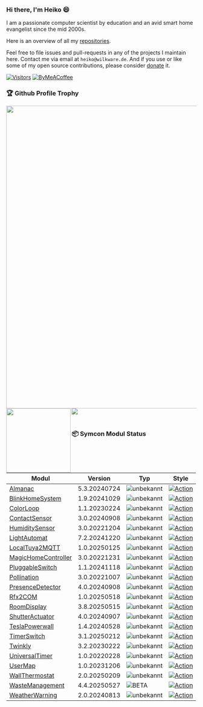 ### Hi there, I'm Heiko 😄

I am a passionate computer scientist by education and an avid smart home evangelist since the mid 2000s. 

Here is an overview of all my [repositories](https://wilkware.github.io).

Feel free to file issues and pull-requests in any of the projects I maintain here. Contact me via email at `heiko@wilkware.de`. And if you use or like some of my open source contributions, please consider [donate](https://www.paypal.com/cgi-bin/webscr?cmd=_s-xclick&hosted_button_id=8816166) it.

[![Visitors](https://api.visitorbadge.io/api/visitors?path=Wilkware&countColor=%23ff9800&style=for-the-badge)](https://wilkware.de)
[![ByMeACoffee](https://img.shields.io/badge/-buy_me_a%C2%A0coffee-gray?style=for-the-badge&logo=buy-me-a-coffee)](https://www.buymeacoffee.com/wilkware)

### 🏆 Github Profile Trophy
<img width=800 src="https://github-profile-trophy.vercel.app/?username=Wilkware&column=8&margin-w=15"/>
<div>
  <img height="170" align="left" src="https://github-readme-stats.vercel.app/api?username=Wilkware&count_private=true&include_all_commits=true&show_icons=true" />
  <img src="https://github-readme-stats.vercel.app/api/top-langs/?username=Wilkware&layout=compact" />
</div>
<br/>

### 📦 Symcon Modul Status

<!-- SYMCON MODULE START -->
| Modul | Version | Typ | Style |
|-------|---------|-----|------ |
| [Almanac](https://github.com/Wilkware/Almanac.git) | 5.3.20240724 | ![unbekannt](https://img.shields.io/badge/unbekannt-lightgrey) | [![Action](https://img.shields.io/github/actions/workflow/status/Wilkware/Almanac/style.yml?branch=main&label=CheckStyle&style=plastic)](https://github.com/Wilkware/Almanac/actions) |
| [BlinkHomeSystem](https://github.com/Wilkware/BlinkHomeSystem.git) | 1.9.20241029 | ![unbekannt](https://img.shields.io/badge/unbekannt-lightgrey) | [![Action](https://img.shields.io/github/actions/workflow/status/Wilkware/BlinkHomeSystem/style.yml?branch=main&label=CheckStyle&style=plastic)](https://github.com/Wilkware/BlinkHomeSystem/actions) |
| [ColorLoop](https://github.com/Wilkware/ColorLoop.git) | 1.1.20230224 | ![unbekannt](https://img.shields.io/badge/unbekannt-lightgrey) | [![Action](https://img.shields.io/github/actions/workflow/status/Wilkware/ColorLoop/style.yml?branch=main&label=CheckStyle&style=plastic)](https://github.com/Wilkware/ColorLoop/actions) |
| [ContactSensor](https://github.com/Wilkware/ContactSensor.git) | 3.0.20240908 | ![unbekannt](https://img.shields.io/badge/unbekannt-lightgrey) | [![Action](https://img.shields.io/github/actions/workflow/status/Wilkware/ContactSensor/style.yml?branch=main&label=CheckStyle&style=plastic)](https://github.com/Wilkware/ContactSensor/actions) |
| [HumiditySensor](https://github.com/Wilkware/HumiditySensor.git) | 3.0.20221204 | ![unbekannt](https://img.shields.io/badge/unbekannt-lightgrey) | [![Action](https://img.shields.io/github/actions/workflow/status/Wilkware/HumiditySensor/style.yml?branch=main&label=CheckStyle&style=plastic)](https://github.com/Wilkware/HumiditySensor/actions) |
| [LightAutomat](https://github.com/Wilkware/LightAutomat.git) | 7.2.20241220 | ![unbekannt](https://img.shields.io/badge/unbekannt-lightgrey) | [![Action](https://img.shields.io/github/actions/workflow/status/Wilkware/LightAutomat/style.yml?branch=main&label=CheckStyle&style=plastic)](https://github.com/Wilkware/LightAutomat/actions) |
| [LocalTuya2MQTT](https://github.com/Wilkware/LocalTuya2MQTT.git) | 1.0.20250125 | ![unbekannt](https://img.shields.io/badge/unbekannt-lightgrey) | [![Action](https://img.shields.io/github/actions/workflow/status/Wilkware/LocalTuya2MQTT/style.yml?branch=main&label=CheckStyle&style=plastic)](https://github.com/Wilkware/LocalTuya2MQTT/actions) |
| [MagicHomeController](https://github.com/Wilkware/MagicHomeController.git) | 3.0.20221231 | ![unbekannt](https://img.shields.io/badge/unbekannt-lightgrey) | [![Action](https://img.shields.io/github/actions/workflow/status/Wilkware/MagicHomeController/style.yml?branch=main&label=CheckStyle&style=plastic)](https://github.com/Wilkware/MagicHomeController/actions) |
| [PluggableSwitch](https://github.com/Wilkware/PluggableSwitch.git) | 1.1.20241118 | ![unbekannt](https://img.shields.io/badge/unbekannt-lightgrey) | [![Action](https://img.shields.io/github/actions/workflow/status/Wilkware/PluggableSwitch/style.yml?branch=main&label=CheckStyle&style=plastic)](https://github.com/Wilkware/PluggableSwitch/actions) |
| [Pollination](https://github.com/Wilkware/Pollination.git) | 3.0.20221007 | ![unbekannt](https://img.shields.io/badge/unbekannt-lightgrey) | [![Action](https://img.shields.io/github/actions/workflow/status/Wilkware/Pollination/style.yml?branch=main&label=CheckStyle&style=plastic)](https://github.com/Wilkware/Pollination/actions) |
| [PresenceDetector](https://github.com/Wilkware/PresenceDetector.git) | 4.0.20240908 | ![unbekannt](https://img.shields.io/badge/unbekannt-lightgrey) | [![Action](https://img.shields.io/github/actions/workflow/status/Wilkware/PresenceDetector/style.yml?branch=main&label=CheckStyle&style=plastic)](https://github.com/Wilkware/PresenceDetector/actions) |
| [Rfx2COM](https://github.com/Wilkware/Rfx2COM.git) | 1.0.20250518 | ![unbekannt](https://img.shields.io/badge/unbekannt-lightgrey) | [![Action](https://img.shields.io/github/actions/workflow/status/Wilkware/Rfx2COM/style.yml?branch=main&label=CheckStyle&style=plastic)](https://github.com/Wilkware/Rfx2COM/actions) |
| [RoomDisplay](https://github.com/Wilkware/RoomDisplay.git) | 3.8.20250515 | ![unbekannt](https://img.shields.io/badge/unbekannt-lightgrey) | [![Action](https://img.shields.io/github/actions/workflow/status/Wilkware/RoomDisplay/style.yml?branch=main&label=CheckStyle&style=plastic)](https://github.com/Wilkware/RoomDisplay/actions) |
| [ShutterActuator](https://github.com/Wilkware/ShutterActuator.git) | 4.0.20240907 | ![unbekannt](https://img.shields.io/badge/unbekannt-lightgrey) | [![Action](https://img.shields.io/github/actions/workflow/status/Wilkware/ShutterActuator/style.yml?branch=main&label=CheckStyle&style=plastic)](https://github.com/Wilkware/ShutterActuator/actions) |
| [TeslaPowerwall](https://github.com/Wilkware/TeslaPowerwall.git) | 1.4.20240528 | ![unbekannt](https://img.shields.io/badge/unbekannt-lightgrey) | [![Action](https://img.shields.io/github/actions/workflow/status/Wilkware/TeslaPowerwall/style.yml?branch=main&label=CheckStyle&style=plastic)](https://github.com/Wilkware/TeslaPowerwall/actions) |
| [TimerSwitch](https://github.com/Wilkware/TimerSwitch.git) | 3.1.20250212 | ![unbekannt](https://img.shields.io/badge/unbekannt-lightgrey) | [![Action](https://img.shields.io/github/actions/workflow/status/Wilkware/TimerSwitch/style.yml?branch=main&label=CheckStyle&style=plastic)](https://github.com/Wilkware/TimerSwitch/actions) |
| [Twinkly](https://github.com/Wilkware/Twinkly.git) | 3.2.20230222 | ![unbekannt](https://img.shields.io/badge/unbekannt-lightgrey) | [![Action](https://img.shields.io/github/actions/workflow/status/Wilkware/Twinkly/style.yml?branch=main&label=CheckStyle&style=plastic)](https://github.com/Wilkware/Twinkly/actions) |
| [UniversalTimer](https://github.com/Wilkware/UniversalTimer.git) | 1.0.20220228 | ![unbekannt](https://img.shields.io/badge/unbekannt-lightgrey) | [![Action](https://img.shields.io/github/actions/workflow/status/Wilkware/UniversalTimer/style.yml?branch=main&label=CheckStyle&style=plastic)](https://github.com/Wilkware/UniversalTimer/actions) |
| [UserMap](https://github.com/Wilkware/UserMap.git) | 1.0.20231206 | ![unbekannt](https://img.shields.io/badge/unbekannt-lightgrey) | [![Action](https://img.shields.io/github/actions/workflow/status/Wilkware/UserMap/style.yml?branch=main&label=CheckStyle&style=plastic)](https://github.com/Wilkware/UserMap/actions) |
| [WallThermostat](https://github.com/Wilkware/WallThermostat.git) | 2.0.20250209 | ![unbekannt](https://img.shields.io/badge/unbekannt-lightgrey) | [![Action](https://img.shields.io/github/actions/workflow/status/Wilkware/WallThermostat/style.yml?branch=main&label=CheckStyle&style=plastic)](https://github.com/Wilkware/WallThermostat/actions) |
| [WasteManagement](https://github.com/Wilkware/WasteManagement.git) | 4.4.20250527 | ![BETA](https://img.shields.io/badge/BETA-yellow) | [![Action](https://img.shields.io/github/actions/workflow/status/Wilkware/WasteManagement/style.yml?branch=main&label=CheckStyle&style=plastic)](https://github.com/Wilkware/WasteManagement/actions) |
| [WeatherWarning](https://github.com/Wilkware/WeatherWarning.git) | 2.0.20240813 | ![unbekannt](https://img.shields.io/badge/unbekannt-lightgrey) | [![Action](https://img.shields.io/github/actions/workflow/status/Wilkware/WeatherWarning/style.yml?branch=main&label=CheckStyle&style=plastic)](https://github.com/Wilkware/WeatherWarning/actions) |
<!-- SYMCON MODULE END -->

<!--
**Wilkware/Wilkware** is a ✨ _special_ ✨ repository because its `README.md` (this file) appears on your GitHub profile.

Here are some ideas to get you started:

- 🔭 I’m currently working on ...
- 🌱 I’m currently learning ...
- 👯 I’m looking to collaborate on ...
- 🤔 I’m looking for help with ...
- 💬 Ask me about ...
- 📫 How to reach me: ...
- 😄 Pronouns: ...
- ⚡ Fun fact: ...
-->

